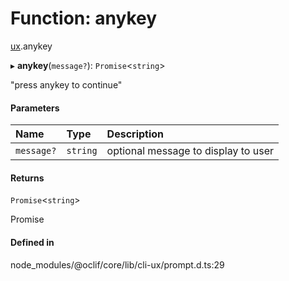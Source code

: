 # Function: anykey

[ux](../modules/ux.md).anykey

▸ **anykey**(`message?`): `Promise`<`string`\>

"press anykey to continue"

#### Parameters

| Name | Type | Description |
| :------ | :------ | :------ |
| `message?` | `string` | optional message to display to user |

#### Returns

`Promise`<`string`\>

Promise<string>

#### Defined in

node_modules/@oclif/core/lib/cli-ux/prompt.d.ts:29
